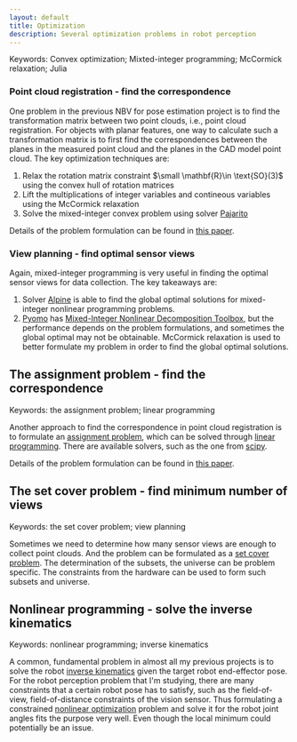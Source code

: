 ```yaml
---
layout: default
title: Optimization
description: Several optimization problems in robot perception
---
```


Keywords: Convex optimization; Mixted-integer programming; McCormick relaxation; Julia

<h3>
  Point cloud registration - find the correspondence
</h3>

One problem in the previous NBV for pose estimation project is to find the transformation matrix between two point clouds, i.e., point cloud registration. For objects with planar features, one way to calculate such a transformation matrix is to first find the correspondences between the planes in the measured point cloud and the planes in the CAD model point cloud. The key optimization techniques are:
1. Relax the rotation matrix constraint $\small \mathbf{R}\in \text{SO}(3)$ using the convex hull of rotation matrices
2. Lift the multiplications of integer variables and contineous variables using the McCormick relaxation
3. Solve the mixed-integer convex problem using solver [Pajarito](https://github.com/JuliaOpt/Pajarito.jl)

Details of the problem formulation can be found in [this paper](https://github.com/jhugj/jhugj.github.io/blob/da4930c33be3e7253ecc1f5662f5cb04a50fc574/files/Hu2021CDC.pdf).

<h3>
  View planning - find optimal sensor views
</h3>

Again, mixed-integer programming is very useful in finding the optimal sensor views for data collection. The key takeaways are:
1. Solver [Alpine](https://github.com/lanl-ansi/Alpine.jl) is able to find the global optimal solutions for mixed-integer nonlinear programming problems.
2. [Pyomo](http://www.pyomo.org/) has [Mixed-Integer Nonlinear Decomposition Toolbox](https://pyomo.readthedocs.io/en/stable/contributed_packages/mindtpy.html), but the performance depends on the problem formulations, and sometimes the global optimal may not be obtainable. McCormick relaxation is used to better formulate my problem in order to find the global optimal solutions.  


<h2>
  The assignment problem - find the correspondence
</h2>
Keywords: the assignment problem; linear programming

Another approach to find the correspondence in point cloud registration is to formulate an [assignment problem](https://en.wikipedia.org/wiki/Assignment_problem), which can be solved through [linear programming](https://en.wikipedia.org/wiki/Linear_programming). There are available solvers, such as the one from [scipy](https://docs.scipy.org/doc/scipy/reference/generated/scipy.optimize.linear_sum_assignment.html).

Details of the problem formulation can be found in [this paper](https://github.com/jhugj/jhugj.github.io/blob/da4930c33be3e7253ecc1f5662f5cb04a50fc574/files/Hu2021AIM.pdf).

<h2>
  The set cover problem - find minimum number of views
</h2>
Keywords: the set cover problem; view planning

Sometimes we need to determine how many sensor views are enough to collect point clouds. And the problem can be formulated as a [set cover problem](https://en.wikipedia.org/wiki/Set_cover_problem). The determination of the subsets, the universe can be problem specific. The constraints from the hardware can be used to form such subsets and universe.

<h2>
  Nonlinear programming - solve the inverse kinematics
</h2>
Keywords: nonlinear programming; inverse kinematics

A common, fundamental problem in almost all my previous projects is to solve the robot [inverse kinematics](https://en.wikipedia.org/wiki/Inverse_kinematics) given the target robot end-effector pose. For the robot perception problem that I'm studying, there are many constraints that a certain robot pose has to satisfy, such as the field-of-view, field-of-distance constraints of the vision sensor. Thus formulating a constrained [nonlinear optimization](https://en.wikipedia.org/wiki/Nonlinear_programming) problem and solve it for the robot joint angles fits the purpose very well. Even though the local minimum could potentially be an issue.
